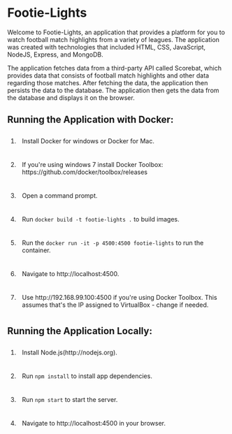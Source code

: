 <h1> Footie-Lights </h1>
<p> Welcome to Footie-Lights, an application that provides a platform for you to watch football match highlights from a variety of leagues.
The application was created with technologies that included HTML, CSS, JavaScript, NodeJS, Express, and MongoDB.</p>
<p> The application fetches data from a third-party API called Scorebat, which provides data that consists of football match highlights and other data regarding those matches.
After fetching the data, the application then persists the data to the database. The application then gets the data from the database and displays it
on the browser. </p>

<h2>Running the Application with Docker: </h2>

<ol>
	<li style="padding: 10px;">Install Docker for windows or Docker for Mac.</li><br>
	<li style="padding: 10px;">If you're using windows 7 install Docker Toolbox: https://github.com/docker/toolbox/releases</li><br>
	<li style="padding: 10px;">Open a command prompt. </li><br>
	<li style="padding: 10px;">Run <code>docker build -t footie-lights .</code> to build images.</li><br>
	<li style="padding: 10px;">Run the <code>docker run -it -p 4500:4500 footie-lights</code> to run the container. </li><br>
	<li style="padding: 10px;">Navigate to http://localhost:4500.</li><br>
	<li style="padding: 10px;">Use http://192.168.99.100:4500 if you're using Docker Toolbox. This assumes that's the IP assigned to VirtualBox - change if needed.</li>
</ol>

<h2>Running the Application Locally: </h2>

<ol>
	<li style="padding: 10px;">Install Node.js(http://nodejs.org).</li><br>
	<li style="padding: 10px;">Run <code>npm install</code> to install app dependencies.</li><br>
	<li style="padding: 10px;">Run <code>npm start</code> to start the server.</li><br>
	<li style="padding: 10px;">Navigate to http://localhost:4500 in your browser.</li>
</ol>